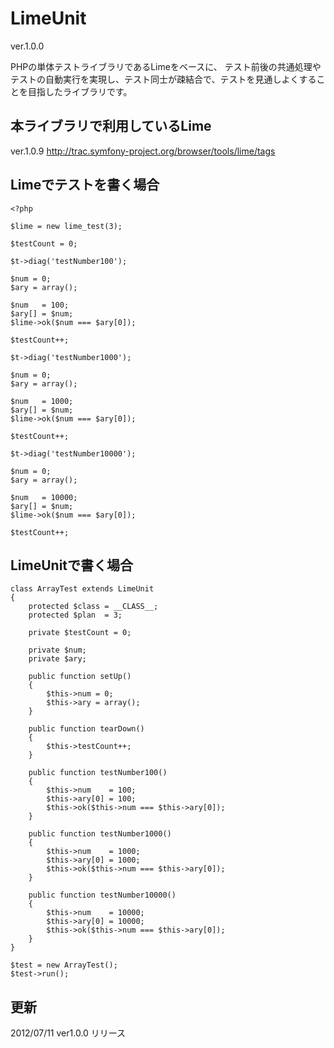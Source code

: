 LimeUnit
========

ver.1.0.0

PHPの単体テストライブラリであるLimeをベースに、
テスト前後の共通処理やテストの自動実行を実現し、テスト同士が疎結合で、テストを見通しよくすることを目指したライブラリです。

本ライブラリで利用しているLime
------------------------------
ver.1.0.9
http://trac.symfony-project.org/browser/tools/lime/tags

Limeでテストを書く場合
----------------------

    <?php

    $lime = new lime_test(3);

    $testCount = 0;

    $t->diag('testNumber100');

    $num = 0;
    $ary = array();

    $num   = 100;
    $ary[] = $num;
    $lime->ok($num === $ary[0]);

    $testCount++;

    $t->diag('testNumber1000');

    $num = 0;
    $ary = array();

    $num   = 1000;
    $ary[] = $num;
    $lime->ok($num === $ary[0]);

    $testCount++;

    $t->diag('testNumber10000');

    $num = 0;
    $ary = array();

    $num   = 10000;
    $ary[] = $num;
    $lime->ok($num === $ary[0]);

    $testCount++;

LimeUnitで書く場合
------------------

    class ArrayTest extends LimeUnit
    {   
        protected $class = __CLASS__;
        protected $plan  = 3;

        private $testCount = 0;

        private $num;
        private $ary;

        public function setUp()
        {
            $this->num = 0;
            $this->ary = array();
        }

        public function tearDown()
        {
            $this->testCount++;
        }

        public function testNumber100()
        {
            $this->num    = 100;
            $this->ary[0] = 100;
            $this->ok($this->num === $this->ary[0]);
        }

        public function testNumber1000()
        {
            $this->num    = 1000;
            $this->ary[0] = 1000;
            $this->ok($this->num === $this->ary[0]);
        }

        public function testNumber10000()
        {
            $this->num    = 10000;
            $this->ary[0] = 10000;
            $this->ok($this->num === $this->ary[0]);
        }
    }

    $test = new ArrayTest();
    $test->run();

更新
----

2012/07/11 ver1.0.0 リリース